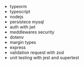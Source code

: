 * typeorm
* typescript
* nodejs
* persistece mysql
* auth with jwt
* meddlewares security
* dotenv
* margin types
* express
* validation request with zod
* unit testing with jest and supertest
